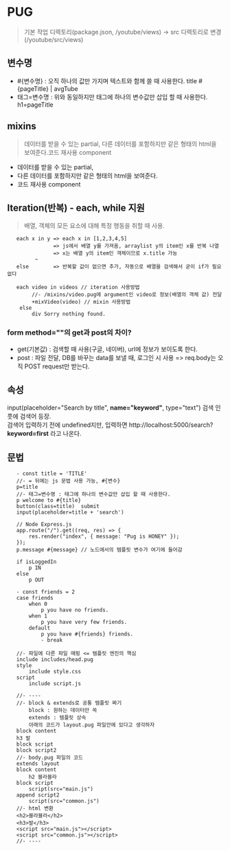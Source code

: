 # PUG

> 기본 작업 디렉토리(package.json, /youtube/views) → src 디렉토리로 변경(/youtube/src/views)

## 변수명
* #{변수명} : 오직 하나의 값만 가지며 텍스트와 함께 쓸 때 사용한다. title #{pageTitle} | avgTube
* 태그=변수명 : 위와 동일하지만 태그에 하나의 변수값만 삽입 할 때 사용한다. h1=pageTitle

## mixins
> 데이터를 받을 수 있는 partial, 다른 데이터를 포함하지만 같은 형태의 html을 보여준다.코드 재사용 component
* 데이터를 받을 수 있는 partial, 
* 다른 데이터를 포함하지만 같은 형태의 html을 보여준다.
* 코드 재사용 component

## Iteration(반복) - each, while 지원
> 배열, 객체의 모든 요소에 대해 특정 행동을 취할 때 사용. 
```pug
   each x in y => each x in [1,2,3,4,5]
               => js에서 배열 y를 가져옴, arraylist y의 item인 x를 반복 나열
               => x는 배열 y의 item인 객체이므로 x.title 가능
         ~
   else        => 반복할 값이 없으면 추가, 자동으로 배열을 검색해서 굳이 if가 필요없다
```
```pug
   each video in videos // iteration 사용방법
        //- /mixins/video.pug에 argument인 video로 정보(배열의 객체 값) 전달 
        +mixVideo(video) // mixin 사용방법
    else 
        div Sorry nothing found.
```

### form method=""의 get과 post의 차이?
* get(기본값) : 검색할 때 사용(구글, 네이버), url에 정보가 보이도록 한다.
* post : 파일 전달, DB를 바꾸는 data를 보낼 때, 로그인 시 사용
      => req.body는 오직 POST request만 받는다.

## 속성
input(placeholder="Search by title", **name="keyword"**, type="text")
검색 인풋에 검색어 등장.<br>
검색어 입력하기 전에 undefined지만, 입력하면 http://localhost:5000/search?**keyword=first** 라고 나온다.


## 문법

```pug
   - const title = 'TITLE'
   //- = 뒤에는 js 문법 사용 가능, #{변수}
   p=title 
   //- 태그=변수명 : 태그에 하나의 변수값만 삽입 할 때 사용한다.
   p welcome to #{title}
   button(class=title)  submit 
   input(placeholder=title + 'search')

   // Node Express.js
   app.route("/").get((req, res) => {
       res.render("index", { message: "Pug is HONEY" });
   });
   p.message #{message} // 노드에서의 템플릿 변수가 여기에 들어감

   if isLoggedIn 
       p IN
   else 
       p OUT 

   - const friends = 2
   case friends 
       when 0
           p you have no friends.
       when 1
           p you have very few friends. 
       default 
           p you have #{friends} friends.
           - break

   //- 파일에 다른 파일 매핑 <= 템플릿 엔진의 핵심
   include includes/head.pug
   style
       include style.css
   script 
       include script.js

   //- ----
   //- block & extends로 공통 템플릿 짜기
       block : 원하는 데이터만 쏙
       extends : 템플릿 상속
       아래의 코드가 layout.pug 파일안에 있다고 생각하자
   block content 
   h3 발
   block script
   block script2
   //- body.pug 파일의 코드
   extends layout 
   block content 
       h2 블라블라
   block script 
       script(src="main.js")
   append script2
       script(src="common.js")
   //- html 변환
   <h2>블라블라</h2>
   <h3>발</h3>
   <script src="main.js"></script>
   <script src="common.js"></script>
   //- ----
```
